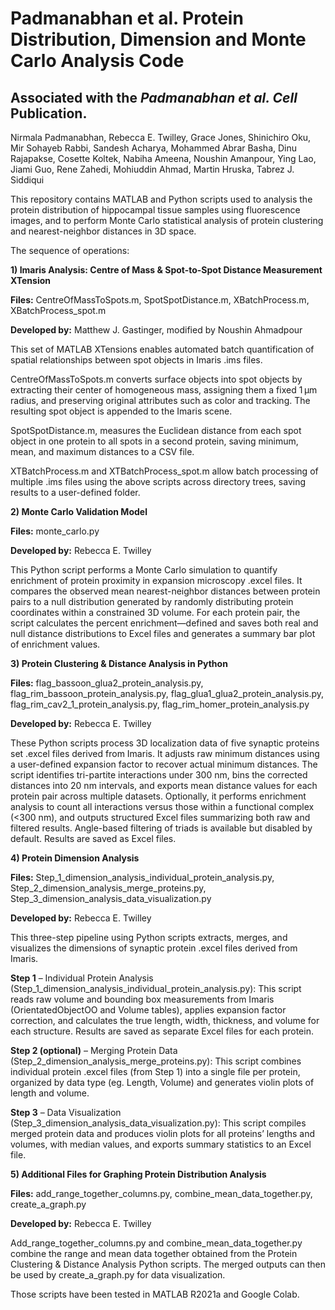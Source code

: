 # Padmanabhan et al. Protein Distribution, Dimension and Monte Carlo Analysis Code

## Associated with the _Padmanabhan et al. Cell_ Publication.

Nirmala Padmanabhan, Rebecca E. Twilley, Grace Jones, Shinichiro Oku, Mir Sohayeb Rabbi, Sandesh Acharya, Mohammed Abrar Basha, Dinu Rajapakse, Cosette Koltek, Nabiha Ameena, Noushin Amanpour, Ying Lao, Jiami Guo, Rene Zahedi, Mohiuddin Ahmad, Martin Hruska, Tabrez J. Siddiqui


This repository contains MATLAB and Python scripts used to analysis the protein distribution of hippocampal tissue samples using fluorescence images, and to perform Monte Carlo statistical analysis of protein clustering and nearest-neighbor distances in 3D space.


The sequence of operations:

**1) Imaris Analysis: Centre of Mass & Spot-to-Spot Distance Measurement XTension**
   
**Files:** CentreOfMassToSpots.m, SpotSpotDistance.m, XBatchProcess.m, XBatchProcess_spot.m

**Developed by:** Matthew J. Gastinger, modified by Noushin Ahmadpour

  This set of MATLAB XTensions enables automated batch quantification of spatial relationships between spot objects in Imaris .ims files.
  
  CentreOfMassToSpots.m converts surface objects into spot objects by extracting their center of homogeneous mass, assigning them a fixed 1 µm radius, and preserving original attributes such as color and tracking. The resulting spot object is appended to the Imaris scene. 
  
  SpotSpotDistance.m, measures the Euclidean distance from each spot object in one protein to all spots in a second protein, saving minimum, mean, and maximum distances to a CSV file.
  
   XTBatchProcess.m and XTBatchProcess_spot.m allow batch processing of multiple .ims files using the above scripts across directory trees, saving results to a user-defined folder.

   

**2) Monte Carlo Validation Model**

**Files:** monte_carlo.py

**Developed by:** Rebecca E. Twilley

  This Python script performs a Monte Carlo simulation to quantify enrichment of protein proximity in expansion microscopy .excel files. It compares the observed mean nearest-neighbor distances between protein pairs to a null distribution generated by randomly distributing protein coordinates within a constrained 3D volume. For each protein pair, the script calculates the percent enrichment—defined and saves both real and null distance distributions to Excel files and generates a summary bar plot of enrichment values.


**3) Protein Clustering & Distance Analysis in Python**

**Files:** flag_bassoon_glua2_protein_analysis.py, flag_rim_bassoon_protein_analysis.py, flag_glua1_glua2_protein_analysis.py, flag_rim_cav2_1_protein_analysis.py, flag_rim_homer_protein_analysis.py

**Developed by:** Rebecca E. Twilley

   These Python scripts process 3D localization data of five synaptic proteins set .excel files derived from Imaris. It adjusts raw minimum distances using a user-defined expansion factor to recover actual minimum distances. The script identifies tri-partite interactions under 300 nm, bins the corrected distances into 20 nm intervals, and exports mean distance values for each protein pair across multiple datasets. Optionally, it performs enrichment analysis to count all interactions versus those within a functional complex (<300 nm), and outputs structured Excel files summarizing both raw and filtered results. Angle-based filtering of triads is available but disabled by default. Results are saved as Excel files.



**4) Protein Dimension Analysis**

**Files:** Step_1_dimension_analysis_individual_protein_analysis.py, Step_2_dimension_analysis_merge_proteins.py, Step_3_dimension_analysis_data_visualization.py

**Developed by:** Rebecca E. Twilley

  This three-step pipeline using Python scripts extracts, merges, and visualizes the dimensions of synaptic protein .excel files derived from Imaris.
  
  **Step 1** – Individual Protein Analysis (Step_1_dimension_analysis_individual_protein_analysis.py): This script reads raw volume and bounding box measurements from Imaris (OrientatedObjectOO and Volume tables), applies expansion factor correction, and calculates the true length, width, thickness, and volume for each structure. Results are saved as separate Excel files for each protein.

  **Step 2 (optional)** – Merging Protein Data (Step_2_dimension_analysis_merge_proteins.py): This script combines individual protein .excel files (from Step 1) into a single file per protein, organized by data type (eg. Length, Volume) and generates violin plots of length and volume. 
  
  **Step 3** – Data Visualization (Step_3_dimension_analysis_data_visualization.py): This script compiles merged protein data and produces violin plots for all proteins’ lengths and volumes, with median values, and exports summary statistics to an Excel file.



**5) Additional Files for Graphing Protein Distribution Analysis**

**Files:** add_range_together_columns.py, combine_mean_data_together.py, create_a_graph.py

**Developed by:** Rebecca E. Twilley

  Add_range_together_columns.py and combine_mean_data_together.py combine the range and mean data together obtained from the Protein Clustering & Distance Analysis Python scripts. The merged outputs can then be used by create_a_graph.py for data visualization.

Those scripts have been tested in MATLAB R2021a and Google Colab.

